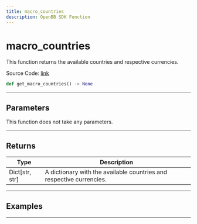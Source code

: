 ```yaml
---
title: macro_countries
description: OpenBB SDK Function
---
```


# macro_countries

This function returns the available countries and respective currencies.

Source Code: [link](https://github.com/OpenBB-finance/OpenBBTerminal/tree/main/openbb_terminal/economy/econdb_model.py#L644)

```python
def get_macro_countries() -> None
```
---

## Parameters

This function does not take any parameters.

---

## Returns

| Type | Description |
| ---- | ----------- |
| Dict[str, str] | A dictionary with the available countries and respective currencies. |

---

## Examples

---

